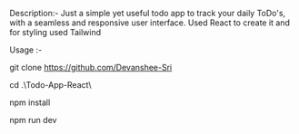 Description:- Just a simple yet useful todo app to track your daily ToDo's, with a seamless and responsive user interface. Used React to create it and for styling used Tailwind

Usage :-

git clone https://github.com/Devanshee-Sri

cd .\Todo-App-React\

npm install

npm run dev
